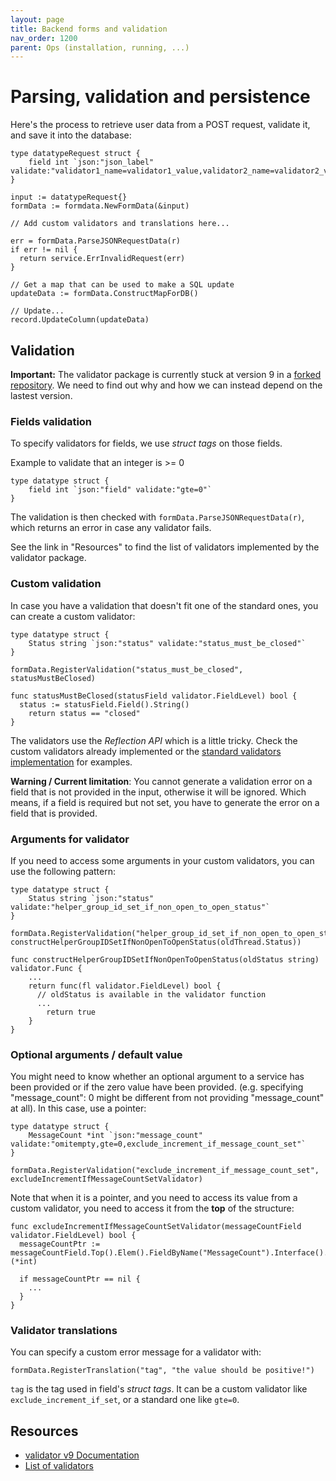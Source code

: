 ```yaml
---
layout: page
title: Backend forms and validation
nav_order: 1200
parent: Ops (installation, running, ...)
---
```


# Parsing, validation and persistence

Here's the process to retrieve user data from a POST request, validate it, and save it into the database:

```
type datatypeRequest struct {
	field int `json:"json_label" validate:"validator1_name=validator1_value,validator2_name=validator2_value"`
}

input := datatypeRequest{}
formData := formdata.NewFormData(&input)

// Add custom validators and translations here...

err = formData.ParseJSONRequestData(r)
if err != nil {
  return service.ErrInvalidRequest(err)
}

// Get a map that can be used to make a SQL update
updateData := formData.ConstructMapForDB()

// Update...
record.UpdateColumn(updateData)
```

## Validation

**Important:** The validator package is currently stuck at version 9 in a [forked repository](https://github.com/France-ioi/validator/). We need to find out why and how we can instead depend on the lastest version.


### Fields validation

To specify validators for fields, we use *struct tags* on those fields.

Example to validate that an integer is >= 0
```
type datatype struct {
	field int `json:"field" validate:"gte=0"`
}
```

The validation is then checked with `formData.ParseJSONRequestData(r)`, which returns an error in case any validator fails.

See the link in "Resources" to find the list of validators implemented by the validator package.


### Custom validation

In case you have a validation that doesn't fit one of the standard ones, you can create a custom validator:

```
type datatype struct {
	Status string `json:"status" validate:"status_must_be_closed"`
}

formData.RegisterValidation("status_must_be_closed", statusMustBeClosed)

func statusMustBeClosed(statusField validator.FieldLevel) bool {
  status := statusField.Field().String()
	return status == "closed"
}
```

The validators use the *Reflection API* which is a little tricky. Check the custom validators already implemented or the [standard validators implementation](https://github.com/France-ioi/validator/blob/v9/baked_in.go) for examples.

**Warning / Current limitation**: You cannot generate a validation error on a field that is not provided in the input, otherwise it will be ignored. Which means, if a field is required but not set, you have to generate the error on a field that is provided.


### Arguments for validator

If you need to access some arguments in your custom validators, you can use the following pattern:

```
type datatype struct {
	Status string `json:"status" validate:"helper_group_id_set_if_non_open_to_open_status"`
}

formData.RegisterValidation("helper_group_id_set_if_non_open_to_open_status",	constructHelperGroupIDSetIfNonOpenToOpenStatus(oldThread.Status))

func constructHelperGroupIDSetIfNonOpenToOpenStatus(oldStatus string) validator.Func {
	...
	return func(fl validator.FieldLevel) bool {
	  // oldStatus is available in the validator function
	  ...
		return true
	}
}
```


### Optional arguments / default value

You might need to know whether an optional argument to a service has been provided or if the zero value have been provided. (e.g. specifying "message_count": 0 might be different from not providing "message_count" at all). In this case, use a pointer:

```
type datatype struct {
	MessageCount *int `json:"message_count" validate:"omitempty,gte=0,exclude_increment_if_message_count_set"`
}

formData.RegisterValidation("exclude_increment_if_message_count_set", excludeIncrementIfMessageCountSetValidator)
```

Note that when it is a pointer, and you need to access its value from a custom validator, you need to access it from the **top** of the structure:

```
func excludeIncrementIfMessageCountSetValidator(messageCountField validator.FieldLevel) bool {
  messageCountPtr := messageCountField.Top().Elem().FieldByName("MessageCount").Interface().(*int)

  if messageCountPtr == nil {
    ...
  }
}
```


### Validator translations

You can specify a custom error message for a validator with:

```
formData.RegisterTranslation("tag", "the value should be positive!")
```

`tag` is the tag used in field's *struct tags*. It can be a custom validator like `exclude_increment_if_set`, or a standard one like `gte=0`.


## Resources

* [validator v9 Documentation](https://pkg.go.dev/gopkg.in/go-playground/validator.v9)
* [List of validators](https://pkg.go.dev/gopkg.in/go-playground/validator.v9#pkg-overview)

